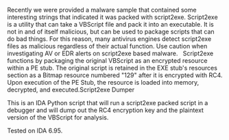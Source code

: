 Recently we were provided a malware sample that contained some interesting strings that indicated it was packed with script2exe. Script2exe is a utility that can take a VBScript file and pack it into an executable. It is not in and of itself malicious, but can be used to package scripts that can do bad things. For this reason, many antivirus engines detect script2exe files as malicious regardless of their actual function. Use caution when investigating AV or EDR alerts on script2exe based malware.
 
Script2exe functions by packaging the original VBScript as an encrypted resource within a PE stub. The original script is retained in the EXE stub's resources section as a Bitmap resource numbered "129" after it is encrypted with RC4. Upon execution of the PE Stub, the resource is loaded into memory, decrypted, and executed.Script2exe Dumper

This is an IDA Python script that will run a script2exe packed script in a debugger and will dump out the RC4 encryption key and the plaintext version of the VBScript for analysis.

Tested on IDA 6.95.

